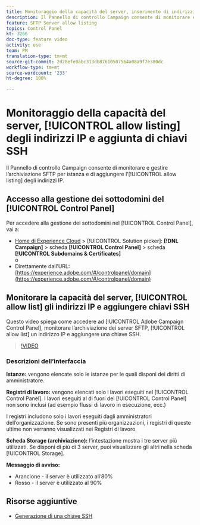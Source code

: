 ```yaml
---
title: Monitoraggio della capacità del server, inserimento di indirizzi IP nell’elenco Consentiti e aggiunta di chiavi SSH
description: Il Pannello di controllo Campaign consente di monitorare e gestire l’archiviazione SFTP per istanza e di inserire indirizzi IP nell’elenco Consentiti.
feature: SFTP Server allow listing
topics: Control Panel
kt: 3266
doc-type: feature video
activity: use
team: PM
translation-type: tm+mt
source-git-commit: 2d28efe0abc313db87610507564a08a9f7e380dc
workflow-type: tm+mt
source-wordcount: '233'
ht-degree: 100%

---
```



# Monitoraggio della capacità del server, [!UICONTROL allow listing] degli indirizzi IP e aggiunta di chiavi SSH

Il Pannello di controllo Campaign consente di monitorare e gestire l’archiviazione SFTP per istanza e di aggiungere l’[!UICONTROL allow listing] degli indirizzi IP.

## Accesso alla gestione dei sottodomini del [!UICONTROL Control Panel]

Per accedere alla gestione dei sottodomini nel [!UICONTROL Control Panel], vai a:

* [Home di Experience Cloud](https://experience.adobe.com/#/home) > [!UICONTROL Solution picker]: **[!DNL Campaign]** > scheda **[!UICONTROL Control Panel]** > scheda **[!UICONTROL Subdomains & Certificates]**\
   o
* Direttamente dall’URL: [https://experience.adobe.com/#/controlpanel/domain](https://experience.adobe.com/#/controlpanel/domain)

## Monitorare la capacità del server, [!UICONTROL allow list] gli indirizzi IP e aggiungere chiavi SSH

Questo video spiega come accedere ad [!UICONTROL Adobe Campaign Control Panel], monitorare l’archiviazione dei server SFTP, [!UICONTROL allow list] un indirizzo IP e aggiungere una chiave SSH.

>[!VIDEO](https://video.tv.adobe.com/v/27270?quality=12)

### Descrizioni dell’interfaccia

**Istanze:** vengono elencate solo le istanze per le quali disponi dei diritti di amministratore.

**Registri di lavoro:** vengono elencati solo i lavori eseguiti nel [!UICONTROL Control Panel]. I lavori eseguiti al di fuori del [!UICONTROL Control Panel] non sono inclusi (ad esempio flussi di lavoro in esecuzione, ecc.)

I registri includono solo i lavori eseguiti dagli amministratori dell’organizzazione. Se sono presenti più organizzazioni, i registri di queste ultime non verranno visualizzati nei Registri di lavoro

**Scheda Storage (archiviazione):** l’intestazione mostra i tre server più utilizzati. Se disponi di più di 3 server, puoi visualizzare gli altri nella scheda [!UICONTROL Storage].

**Messaggio di avviso:**

* Arancione - il server è utilizzato all’80%
* Rosso - il server è utilizzato al 90%

## Risorse aggiuntive

* [Generazione di una chiave SSH](/help/acc/monitoring-campaign-classic/control-panel/generate-ssh-key.md)
